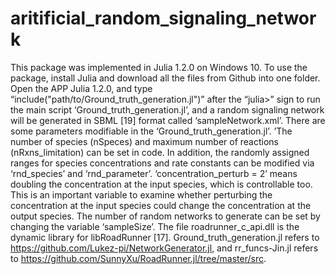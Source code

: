 # aritificial_random_signaling_network
This package was implemented in Julia 1.2.0 on Windows 10. To use the package, install Julia and download all the files from Github into one folder. Open the APP Julia 1.2.0, and type “include("path/to/Ground_truth_generation.jl")” after the “julia>” sign to run the main script ‘Ground_truth_generation.jl’, and a random signaling network will be generated in SBML [19] format called ‘sampleNetwork.xml’. There are some parameters modifiable in the ‘Ground_truth_generation.jl’. ’The number of species (nSpeces) and maximum number of reactions (nRxns_limitation) can be set in code. In addition, the randomly assigned ranges for species concentrations and rate constants can be modified via ‘rnd_species’ and ‘rnd_parameter’. ‘concentration_perturb = 2’ means doubling the concentration at the input species, which is controllable too. This is an important variable to examine whether perturbing the concentration at the input species could change the concentration at the output species. The number of random networks to generate can be set by changing the variable ‘sampleSize’. The file roadrunner_c_api.dll is the dynamic library for libRoadRunner [17].  Ground_truth_generation.jl refers to https://github.com/Lukez-pi/NetworkGenerator.jl, and rr_funcs-Jin.jl refers to https://github.com/SunnyXu/RoadRunner.jl/tree/master/src. 
